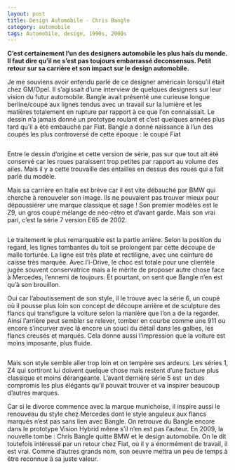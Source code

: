 ```yaml
---
layout: post
title: Design Automobile - Chris Bangle
category: automobile
tags: Automobile, design, 1990s, 2000s
---
```

**C’est certainement l’un des designers automobile les plus haïs du monde. Il faut dire qu’il ne s’est pas toujours embarrassé deconsensus. Petit retour sur sa carrière et son impact sur le design automobile.**

Je me souviens avoir entendu parlé de ce designer américain lorsqu’il était chez GM/Opel. Il s’agissait d’une interview de quelques designers sur leur vision du futur automobile. Bangle avait présenté une curieuse longue berline/coupé aux lignes tendus avec un travail sur la lumière et les matières totalement en rupture par rapport à ce que l’on connaissait. Le dessin n’a jamais donné un prototype roulant et c’est quelques années plus tard qu’il a été embauché par Fiat.
Bangle a donné naissance à l’un des coupés les plus controversé de cette époque : le coupé Fiat

<img class="" src="https://upload.wikimedia.org/wikipedia/commons/thumb/9/9d/Fiat_Coupe_vl_blue.jpg/280px-Fiat_Coupe_vl_blue.jpg" alt="" />

Entre le dessin d’origine et cette version de série, pas sur que tout ait été conservé car les roues paraissent trop petites par rapport au volume des ailes. Mais il y a cette trouvaille des entailles en dessus des roues qui a fait parlé du modèle.

Mais sa carrière en Italie est brève car il est vite débauché par BMW qui cherche à renouveler son image. Ils ne pouvaient pas trouver mieux pour dépoussiérer une marque classique et sage ! Son premier modèles est le Z9, un gros coupé mélange de néo-rétro et d’avant garde. Mais son vrai pari, c’est la série 7 version E65 de 2002.

<img class="alignnone" src="https://upload.wikimedia.org/wikipedia/commons/thumb/e/e6/BMW_7er_schwarz_vl.jpg/280px-BMW_7er_schwarz_vl.jpg" alt="" />

Le traitement le plus remarquable est la partie arrière. Selon la position du regard, les lignes tombantes du toit se prolongent par cette découpe de malle torturée. La ligne est très plate et rectiligne, avec une ceinture de caisse très marquée. Avec l’i-Drive, le choc est totale pour une clientèle jugée souvent conservatrice mais a le mérite de proposer autre chose face à Mercedes, l’ennemi de toujours. Et pourtant, on sent que Bangle n’en est qu’à son brouillon.

Oui car l’aboutissement de son style, il le trouve avec la série 6, un coupé où il pousse plus loin son concept de découpe arrière et de sculpture des flancs qui transfigure la voiture selon la manière que l’on a de la regarder. Ainsi l’arrière peut sembler se relever, tomber en courbe comme une 911 ou encore s’incurver avec là encore un souci du détail dans les galbes, les flancs creusés et marqués. Cela donne aussi l’impression que la voiture est moins imposante, plus fluide.

<img class="alignnone" src="https://upload.wikimedia.org/wikipedia/commons/thumb/f/f7/BMW_Series6_black_vl.jpg/280px-BMW_Series6_black_vl.jpg" alt="" />

Mais son style semble aller trop loin et on tempère ses ardeurs. Les séries 1, Z4 qui sortiront lui doivent quelque chose mais restent d’une facture plus classique et moins dérangeante. L’avant dernière série 5 est  un des compromis les plus élégants qu’il pouvait trouver et va inspirer beaucoup d’autres marques.

Car si le divorce commence avec la marque munichoise, il inspire aussi le renouveau du style chez Mercedes dont le style anguleux aux flancs marqués n’est pas sans lien avec Bangle. On retrouve du Bangle encore dans le prototype Vision Hybrid même s’il n’en est pas l’auteur. En 2009, la nouvelle tombe : Chris Bangle quitte BMW et le design automobile. On le dit toutefois intéressé par un retour chez Fiat, où il y a énormément de travail, il est vrai. Comme d’autres grands nom, son oeuvre mettra un peu de temps à être reconnue à sa juste valeur.

